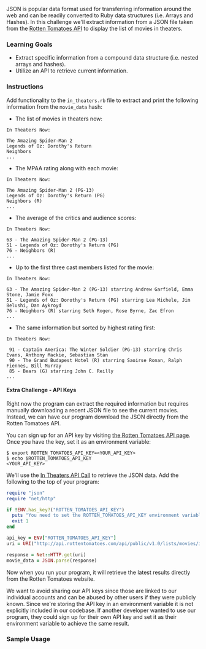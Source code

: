 JSON is popular data format used for transferring information around the web and can be readily converted to Ruby data structures (i.e. Arrays and Hashes). In this challenge we'll extract information from a JSON file taken from the [Rotten Tomatoes API][rotten_tomatoes_api] to display the list of movies in theaters.

### Learning Goals

* Extract specific information from a compound data structure (i.e. nested arrays and hashes).
* Utilize an API to retrieve current information.

### Instructions

Add functionality to the `in_theaters.rb` file to extract and print the following information from the `movie_data` hash:

* The list of movies in theaters now:

```no-highlight
In Theaters Now:

The Amazing Spider-Man 2
Legends of Oz: Dorothy's Return
Neighbors
...
```

* The MPAA rating along with each movie:

```no-highlight
In Theaters Now:

The Amazing Spider-Man 2 (PG-13)
Legends of Oz: Dorothy's Return (PG)
Neighbors (R)
...
```

* The average of the critics and audience scores:

```no-highlight
In Theaters Now:

63 - The Amazing Spider-Man 2 (PG-13)
51 - Legends of Oz: Dorothy's Return (PG)
76 - Neighbors (R)
...
```

* Up to the first three cast members listed for the movie:

```no-highlight
In Theaters Now:

63 - The Amazing Spider-Man 2 (PG-13) starring Andrew Garfield, Emma Stone, Jamie Foxx
51 - Legends of Oz: Dorothy's Return (PG) starring Lea Michele, Jim Belushi, Dan Aykroyd
76 - Neighbors (R) starring Seth Rogen, Rose Byrne, Zac Efron
...
```

* The same information but sorted by highest rating first:

```no-highlight
In Theaters Now:

 91 - Captain America: The Winter Soldier (PG-13) starring Chris Evans, Anthony Mackie, Sebastian Stan
 90 - The Grand Budapest Hotel (R) starring Saoirse Ronan, Ralph Fiennes, Bill Murray
 85 - Bears (G) starring John C. Reilly
...
```

#### Extra Challenge - API Keys

Right now the program can extract the required information but requires manually downloading a recent JSON file to see the current movies. Instead, we can have our program download the JSON directly from the Rotten Tomatoes API.

You can sign up for an API key by visiting [the Rotten Tomatoes API page][rotten_tomatoes_api]. Once you have the key, set it as an environment variable:

```no-highlight
$ export ROTTEN_TOMATOES_API_KEY=<YOUR_API_KEY>
$ echo $ROTTEN_TOMATOES_API_KEY
<YOUR_API_KEY>
```

We'll use the [In Theaters API Call][in_theaters_api_call] to retrieve the JSON data. Add the following to the top of your program:

```ruby
require "json"
require "net/http"

if !ENV.has_key?("ROTTEN_TOMATOES_API_KEY")
  puts "You need to set the ROTTEN_TOMATOES_API_KEY environment variable."
  exit 1
end

api_key = ENV["ROTTEN_TOMATOES_API_KEY"]
uri = URI("http://api.rottentomatoes.com/api/public/v1.0/lists/movies/in_theaters.json?apikey=#{api_key}")

response = Net::HTTP.get(uri)
movie_data = JSON.parse(response)
```

Now when you run your program, it will retrieve the latest results directly from the Rotten Tomatoes website.

We want to avoid sharing our API keys since those are linked to our individual accounts and can be abused by other users if they were publicly known. Since we're storing the API key in an environment variable it is not explicitly included in our codebase. If another developer wanted to use our program, they could sign up for their own API key and set it as their environment variable to achieve the same result.

### Sample Usage

[in_theaters_api_call]: http://developer.rottentomatoes.com/docs/read/json/v10/In_Theaters_Movies
[rotten_tomatoes_api]: http://developer.rottentomatoes.com/
